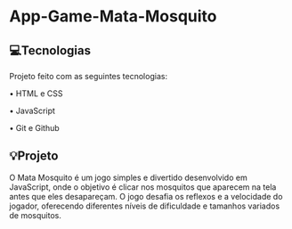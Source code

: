 # App-Game-Mata-Mosquito

💻Tecnologias	
----

Projeto feito com as seguintes tecnologias:

• HTML e CSS

• JavaScript

• Git e Github

💡Projeto
-------

O Mata Mosquito é um jogo simples e divertido desenvolvido em JavaScript, onde o objetivo é clicar nos mosquitos que aparecem na tela antes que eles desapareçam. O jogo desafia os reflexos e a velocidade do jogador, oferecendo diferentes níveis de dificuldade e tamanhos variados de mosquitos. 
